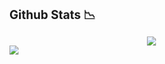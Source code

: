 ## Github Stats 📉

<div style="display: flex;justify-content: center;align-items: center; flex-direction:column;width:100%">
	<img src="https://github-readme-stats.vercel.app/api?username=volodymyrsen&show_icons=true&count_private=true&hide_border=true" />
	</div>
	<div>
	<img src="https://github-readme-stats.vercel.app/api/top-langs/?username=volodymyrsen&hide_border=true&layout=compact" />
</div>
